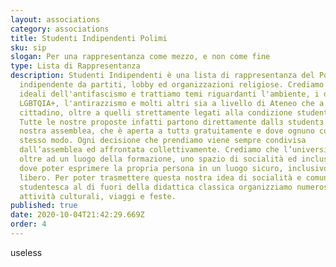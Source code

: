 ```yaml
---
layout: associations
category: associations
title: Studenti Indipendenti Polimi
sku: sip
slogan: Per una rappresentanza come mezzo, e non come fine
type: Lista di Rappresentanza
description: Studenti Indipendenti è una lista di rappresentanza del Politecnico
  indipendente da partiti, lobby ed organizzazioni religiose. Crediamo negli
  ideali dell'antifascismo e trattiamo temi riguardanti l'ambiente, i diritti
  LGBTQIA+, l'antirazzismo e molti altri sia a livello di Ateneo che a livello
  cittadino, oltre a quelli strettamente legati alla condizione studentesca.
  Tutte le nostre proposte infatti partono direttamente dallз studentз e dalla
  nostra assemblea, che è aperta a tuttз gratuitamente e dove ognuno conta allo
  stesso modo. Ogni decisione che prendiamo viene sempre condivisa
  dall’assemblea ed affrontata collettivamente. Crediamo che l’università sia,
  oltre ad un luogo della formazione, uno spazio di socialità ed inclusività,
  dove poter esprimere la propria persona in un luogo sicuro, inclusivo e
  libero. Per poter trasmettere questa nostra idea di socialità e comunità
  studentesca al di fuori della didattica classica organizziamo numerose
  attività culturali, viaggi e feste.
published: true
date: 2020-10-04T21:42:29.669Z
order: 4
---
```

useless